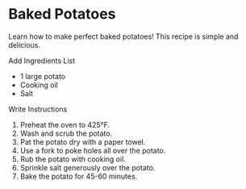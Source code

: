 # Baked Potatoes

Learn how to make perfect baked potatoes! This recipe is simple and delicious.

Add Ingredients List

- 1 large potato
- Cooking oil
- Salt

Write Instructions

1. Preheat the oven to 425°F.
2. Wash and scrub the potato.
3. Pat the potato dry with a paper towel.
4. Use a fork to poke holes all over the potato.
5. Rub the potato with cooking oil.
6. Sprinkle salt generously over the potato.
7. Bake the potato for 45-60 minutes.